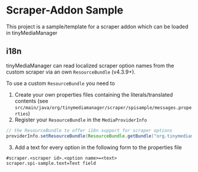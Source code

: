 # Scraper-Addon Sample
This project is a sample/template for a scraper addon which can be loaded in tinyMediaManager

## i18n
tinyMediaManager can read localized scraper option names from the custom scraper via an own `ResourceBundle` (v4.3.9+).

To use a custom `ResourceBundle` you need to

1. Create your own properties files containing the literals/translated contents (see `src/main/java/org/tinymediamanager/scraper/spisample/messages.properties`)
2. Register your `ResourceBundle` in the `MediaProviderInfo`
```java
// the ResourceBundle to offer i18n support for scraper options
providerInfo.setResourceBundle(ResourceBundle.getBundle("org.tinymediamanager.scraper.spisample.messages"));
```
3. Add a text for every option in the following form to the properties file
```
#scraper.<scraper id>.<option name>=<text>
scraper.spi-sample.text=Text field
```